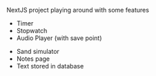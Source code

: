 NextJS project playing around with some features

* Timer
* Stopwatch
* Audio Player (with save point)
- Sand simulator
- Notes page
- Text stored in database

